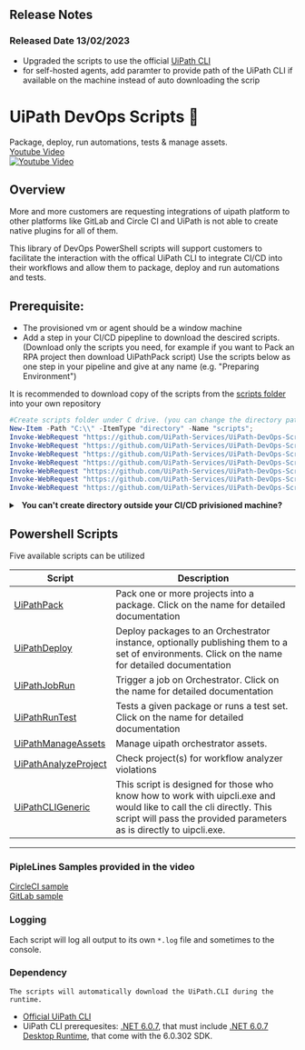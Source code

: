 
## Release Notes
### Released Date 13/02/2023
- Upgraded the scripts to use the official [UiPath CLI](https://docs.uipath.com/test-suite/docs/uipath-command-line-interface)  
- for self-hosted agents, add paramter to provide path of the UiPath CLI if available on the machine instead of auto downloading the scrip 
# UiPath DevOps Scripts 🤖

Package, deploy, run automations, tests & manage assets.  
[Youtube Video](https://www.youtube.com/watch?v=asdh8XTUQtQ)  
[![Youtube Video](https://img.youtube.com/vi/asdh8XTUQtQ/0.jpg)](https://www.youtube.com/watch?v=asdh8XTUQtQ)


## Overview

More and more customers are requesting integrations of uipath platform to other platforms like GitLab and Circle CI and UiPath is not able to create native plugins for all of them.

This library of DevOps PowerShell scripts will support customers to facilitate the interaction with the offical UiPath CLI to integrate CI/CD into their workflows and allow them to package, deploy and run automations and tests.

## Prerequisite:

- The provisioned vm or agent should be a window machine
- Add a step in your CI/CD pipepline to download the descired scripts. (Download only the scripts you need, for example if you want to Pack an RPA project then download UiPathPack script)
Use the scripts below as one step in your pipeline and give at any name (e.g. "Preparing Environment")

It is recommended to download copy of the scripts from the [scripts folder](scripts) into your own repository 
 ```PowerShell
 #Create scripts folder under C drive. (you can change the directory path )
 New-Item -Path "C:\\" -ItemType "directory" -Name "scripts";
 Invoke-WebRequest "https://github.com/UiPath-Services/UiPath-DevOps-Scripts/raw/main/scripts/UiPathPack.ps1" -OutFile "C:\\scripts\\UiPathPack.ps1";
 Invoke-WebRequest "https://github.com/UiPath-Services/UiPath-DevOps-Scripts/raw/main/scripts/UiPathDeploy.ps1" -OutFile "C:\\scripts\\UiPathDeploy.ps1";
 Invoke-WebRequest "https://github.com/UiPath-Services/UiPath-DevOps-Scripts/raw/main/scripts/UiPathJobRun.ps1" -OutFile "C:\\scripts\\UiPathJobRun.ps1";
 Invoke-WebRequest "https://github.com/UiPath-Services/UiPath-DevOps-Scripts/raw/main/scripts/UiPathRunTest.ps1" -OutFile "C:\\scripts\\UiPathRunTest.ps1";
 Invoke-WebRequest "https://github.com/UiPath-Services/UiPath-DevOps-Scripts/raw/main/scripts/UiPathManageAssets.ps1" -OutFile "C:\\scripts\\UiPathManageAssets.ps1";
 Invoke-WebRequest "https://github.com/UiPath-Services/UiPath-DevOps-Scripts/raw/main/scripts/UiPathAnalyzeProject.ps1" -OutFile "C:\\scripts\\UiPathAnalyzeProject.ps1";
 Invoke-WebRequest "https://github.com/UiPath-Services/UiPath-DevOps-Scripts/raw/main/scripts/UiPathCLIGeneric.ps1" -OutFile "C:\\scripts\\UiPathCLIGeneric.ps1";
```


<details>
<summary>
<b><a class="btnfire small stroke"><em class="fas fa-chevron-circle-down"></em>&nbsp;&nbsp;You can't create directory outside your CI/CD privisioned machine?</a></b>  
</summary>
Some CI/CD tool, like gitlab, may not allow the creation of folder outside the build/working directory . For this you need to place the folder and scripts inside the working directory. In the above script you will need to replace "C:\\" with the the CI/CD tool variable referencing the working directory. <br />
 for example, <br />
 GitLab <b>$env:CI_PROJECT_DIR</b><br />
 GitHub Actions: <b>${{github.workspace}}</b><br />
 ..etc<br />

</details>



## Powershell Scripts

Five available scripts can be utilized 

| Script  | Description |
| ------------- | ------------- |
| [UiPathPack](docs/UiPathPack.md)  | Pack one or more projects into a package. Click on the name for detailed documentation |
| [UiPathDeploy](docs/UiPathDeploy.md)  | Deploy packages to an Orchestrator instance, optionally publishing them to a set of environments. Click on the name for detailed documentation  |
| [UiPathJobRun](docs/UiPathJobRun.md) | Trigger a job on Orchestrator. Click on the name for detailed documentation  |
| [UiPathRunTest](docs/UiPathRunTest.md) | Tests a given package or runs a test set. Click on the name for detailed documentation  |
| [UiPathManageAssets](docs/UiPathManageAssets.md) | Manage uipath orchestrator assets.  |
| [UiPathAnalyzeProject](docs/UiPathAnalyzeProject.md) | Check project(s) for workflow analyzer violations  |
| [UiPathCLIGeneric](docs/UiPathCLIGeneric.md) | This script is designed for those who know how to work with uipcli.exe and would like to call the cli directly. This script will pass the provided parameters as is directly to uipcli.exe.  |

---


### PipleLines Samples provided in the video
 [CircleCI sample](yaml_samples/circleci_sample.yml)  
 [GitLab sample](yaml_samples/gitlab_sample.yml)  

### Logging

Each script will log all output to its own `*.log` file and sometimes to the console.

### Dependency
`The scripts will automatically download the UiPath.CLI during the runtime.`  
- [Official UiPath CLI](https://uipath.visualstudio.com/Public.Feeds/_artifacts/feed/UiPath-Official/NuGet/UiPath.CLI.Windows/overview/22.10.8438.32859)
- UiPath CLI prerequesites: [.NET 6.0.7](https://versionsof.net/core/6.0/6.0.7/), that must include [.NET 6.0.7 Desktop Runtime](https://dotnet.microsoft.com/en-us/download/dotnet/6.0), that come with the 6.0.302 SDK.
